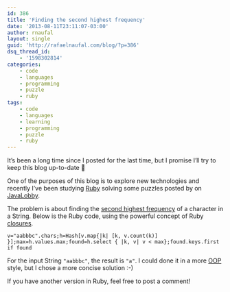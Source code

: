 ```yaml
---
id: 386
title: 'Finding the second highest frequency'
date: '2013-08-11T23:11:07-03:00'
author: rnaufal
layout: single
guid: 'http://rafaelnaufal.com/blog/?p=386'
dsq_thread_id:
    - '1598302814'
categories:
    - code
    - languages
    - programming
    - puzzle
    - ruby
tags:
    - code
    - languages
    - learning
    - programming
    - puzzle
    - ruby
---
```


It’s been a long time since I posted for the last time, but I promise I’ll try to keep this blog up-to-date 🙂

One of the purposes of this blog is to explore new technologies and recently I’ve been studying [Ruby](http://www.ruby-lang.org/) solving some puzzles posted by [](http://java.dzone.com/users/jsugrue "James Sugrue") on [JavaLobby](http://java.dzone.com/).

The problem is about finding the [second highest frequency](http://java.dzone.com/articles/thursday-code-puzzler-second) of a character in a String. Below is the Ruby code, using the powerful concept of Ruby [closures](http://en.wikipedia.org/wiki/Closure_%28computer_science%29).

```
v="aabbbc".chars;h=Hash[v.map{|k| [k, v.count(k)] }];max=h.values.max;found=h.select { |k, v| v < max};found.keys.first if found
```

For the input String `"aabbbc"`, the result is `"a"`. I could done it in a more [OOP](http://en.wikipedia.org/wiki/Object-oriented_programming) style, but I chose a more concise solution :-)

If you have another version in Ruby, feel free to post a comment!